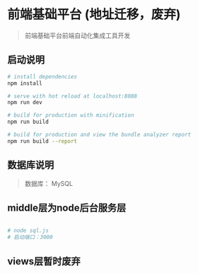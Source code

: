 # 前端基础平台 (地址迁移，废弃)
> 前端基础平台前端自动化集成工具开发

## 启动说明

``` bash
# install dependencies
npm install

# serve with hot reload at localhost:8088
npm run dev

# build for production with minification
npm run build

# build for production and view the bundle analyzer report
npm run build --report
```

## 数据库说明

> 数据库： MySQL

## middle层为node后台服务层

``` bash

# node sql.js
# 启动端口：3000
```

## views层暂时废弃
